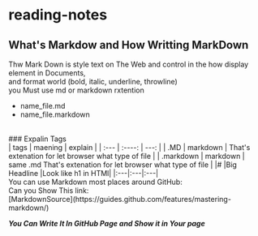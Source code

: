 # reading-notes
## What's Markdow and How Writting MarkDown
Thw Mark Down is style text on The Web and control in the how display element in Documents,<br>
and format world (bold, italic, underline, throwline)<br>
you Must use md or markdown rxtention
* name_file.md
* name_file.markdown

<br>
### Expalin Tags 
<br>
| tags        | maening     |  explain      |
| :---        |    :----:   |          ---: |
| .MD          | markdown    | That's extenation for let browser what type of file   |
| .markdown   | markdown        | same .md That's extenation for let browser what type of file  |
|#            |Big Headline   |Look like h1 in HTMl|
|:---|:---|:---|
<br>
You can use Markdown most places around GitHub:<br>
Can you Show This link:
<br>
[MarkdownSource](https://guides.github.com/features/mastering-markdown/)

***You Can Write It In GitHub Page and Show it in Your page***
